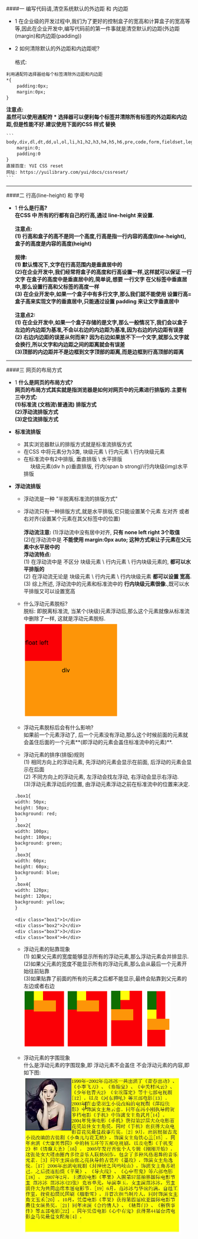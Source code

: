 

####一 编写代码请,清空系统默认的外边距 和 内边距

- 1 在企业级的开发过程中,我们为了更好的控制盒子的宽高和计算盒子的宽高等等,因此在企业开发中,编写代码前的第一件事就是清空默认的边距(外边距(margin)和内边距(padding))

- 2 如何清除默认的外边距和内边距呢?<br><br>格式:
```
利用通配符选择器给每个标签清除外边距和内边距
*{
    padding:0px;
    margin:0px;
}
```
**注意点:<br>虽然可以使用通配符 * 选择器可以便利每个标签并清除所有标签的外边距和内边距,但是性能不好.建议使用下面的CSS 样式 替换**

    ```
    body,div,dl,dt,dd,ul,ol,li,h1,h2,h3,h4,h5,h6,pre,code,form,fieldset,legend,input,textarea,p,blockquote,th,td{
        margin:0;
        padding:0
    }
    直接百度: YUI CSS reset 
    网址: https://yuilibrary.com/yui/docs/cssreset/
    ```
    
    
    
    
    
    
---
####二 行高(line-height) 和 字号


- 1 **什么是行高?<br> 在CSS 中 所有的行都有自己的行高,通过 line-height 来设置. <br><br>注意点:<br>(1) 行高和盒子的高不是同一个高度,行高是指一行内容的高度(line-height), 盒子的高度是内容的高度(height) <br><br>规律:<br>(1) 默认情况下,文字在行高范围内是垂直居中的<br>(2)在企业开发中,我们经常将盒子的高度和行高设置一样,这样就可以保证 一行文字 在盒子的高度中是垂直居中的,简单说,想要 一行文字 在父标签中垂直居中,那么设置行高和父标签的高度一样<br> (3) 在企业开发中,如果一个盒子中有多行文字,那么我们就不能使用 设置行高=盒子高来实现文字的垂直居中,只能通过设置 padding 来让文字垂直居中**
<br><br>**注意点2:<br>(1) 在企业开发中,如果一个盒子存储的是文字,那么一般情况下,我们会以盒子左边的内边距为基准,不会以右边的内边距为基准,因为右边的内边距有误差<br>(2) 右边内边距的误差从何而来? 因为右边如果放不下一个文字,就那么文字就会换行,所以文字和内边距之间的距离就会有误差<br>(3)顶部的内边距并不是边框到文字顶部的距离,而是边框到行高顶部的距离**





---
####三  网页的布局方式

- 1 **什么是网页的布局方式?<br> 网页的布局方式其实就是指浏览器是如何对网页中的元素进行排版的.主要有三中方式:<br> (1)标准流 (文档流\普通流) 排版方式 <br>(2)浮动流排版方式 <br>(3)定位流排版方式**

- **标准流排版**
    - 其实浏览器默认的排版方式就是标准流排版方式
    - 在CSS 中将元素分为3类, 块级元素 \ 行内元素 \ 行内块级元素 
    - 在标准流中有2中排版, 垂直排版 \ 水平排版<br> &emsp; 块级元素(div h p)垂直排版, 行内(span b strong)\行内块级(img)水平排版
    
    
- **浮动流排版**
    - 浮动流是一种 "半脱离标准流的排版方式"
    - 浮动流只有一种排版方式,就是水平排版,它只能设置某个元素 左对齐 或者 右对齐(设置某个元素在其父标签中的位置)
    **<br><br>  浮动流注意:**
(1)浮动流中没有居中对齐, **只有 none left right 3个取值**<br>(2)在浮动流中是 **不能使用 margin:0px auto; 这种方式来让子元素在父元素中水平居中的**
    **<br> 浮动流特点:**<br>(1) 在浮动流中是 不区分 块级元素 \ 行内元素 \ 行内块级元素的, **都可以水平排版的**<br>(2) 在浮动流无论是 块级元素 \ 行内元素 \ 行内块级元素 **都可以设置 宽高**.<br>(3) 综上所述, 浮动流中的元素和标准流中的 **行内块级元素很像.**,既可以水平排版又可以设置宽高
    
    - 什么浮动元素脱标?<br> 脱标: 即脱离标准流, 当某个(块级)元素浮动后,那么这个元素就像从标准流中删除了一样, 这就是浮动元素脱标.
    ![](/assets/Snip20180711_1.png)
    - 浮动元素脱标后会有什么影响?<br> 如果前一个元素浮动了, 后一个元素没有浮动,那么这个时候前面的元素就会盖住后面的一个元素**(即浮动的元素会盖住标准流中的元素)**.
    
    - 浮动元素的排序(排版)规则<br>(1) 相同方向上的浮动元素, 先浮动的元素会显示在前面, 后浮动的元素会显示在后面<br>(2) 不同方向上的浮动元素, 左浮动会找左浮动, 右浮动会显示右浮动.<br> (3)浮动元素浮动后的位置, 由浮动元素浮动之前在标准流中的位置来决定.
    ```
    .box1{
    width: 50px;
    height: 50px;
    background: red;
    }
    .box2{
    width: 100px;
    height: 100px;
    background: green;
    }
    .box3{
    width: 60px;
    height: 60px;
    background: blue;
    }
    .box4{
    width: 120px;
    height: 120px;
    background: yellow;
    }
            
    <div class="box1">1</div>
    <div class="box2">2</div>   
    <div class="box3">3</div>
    <div class="box4">4</div>
    ```
    - 浮动元素的贴靠现象
    <br>(1) 如果父元素的宽度能够显示所有的浮动元素,那么浮动元素会并排显示.<br>(2)如果父元素的宽度不能显示所有的浮动元素,那么会从最后一个元素开始往前贴靠<br>(3)如果贴靠了前面的所有的元素之后都不能显示,最终会贴靠到父元素的左边或者右边<br>
  ![](/assets/Snip20180711_8.png)  ![](/assets/Snip20180711_8.png) ![](/assets/Snip20180711_9.png)   ![](/assets/Snip20180711_10.png)   
    
    
    - 浮动元素的字围现象<br> 什么是浮动元素的字围现象,即 浮动元素不会盖住 不会浮动元素的内容,即如下图:
    ![](/assets/Snip20180711_11.png)
    
    
    


















